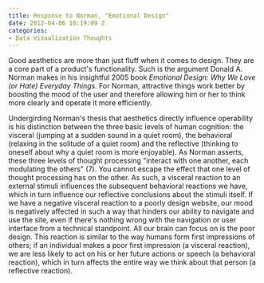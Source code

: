 ```yaml
---
title: Response to Norman, "Emotional Design"
date: 2012-04-06 18:19:09 Z
categories:
- Data Visualization Thoughts
---
```


<p>Good aesthetics are more than just fluff when it comes to design. They are a core part of a product's functionality. Such is the argument Donald A. Norman makes in his insightful 2005 book <em>Emotional Design: Why We Love (or Hate) Everyday Things. </em>For Norman, attractive things work better by boosting the mood of the user and therefore allowing him or her to think more clearly and operate it more efficiently.</p>
<p>Undergirding Norman's thesis that aesthetics directly influence operability is his distinction between the three basic levels of human cognition: the visceral (jumping at a sudden sound in a quiet room), the behavioral (relaxing in the solitude of a quiet room) and the reflective (thinking to oneself about why a quiet room is more enjoyable). As Norman asserts, these three levels of thought processing "interact with one another, each modulating the others" (7). You cannot escape the effect that one level of thought processing has on the other. As such, a visceral reaction to an external stimuli influences the subsequent behavioral reactions we have, which in turn influence our reflective conclusions about the stimuli itself. If we have a negative visceral reaction to a poorly design website, our mood is negatively affected in such a way that hinders our ability to navigate and use the site, even if there's nothing wrong with the navigation or user interface from a technical standpoint. All our brain can focus on is the poor design. This reaction is similar to the way humans form first impressions of others; if an individual makes a poor first impression (a visceral reaction), we are less likely to act on his or her future actions or speech (a behavioral reaction), which in turn affects the entire way we think about that person (a reflective reaction).</p>
